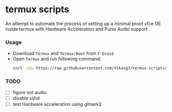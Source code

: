 # termux scripts
An attempt to automate the process of setting up a minimal proot xfce DE inside termux with Hardware Acceleration and Pulse Audio support.

### Usage
- Download `Termux` and `Termux:Boot` from `F-Droid`
- Open `Termux` and run following command:
  ```bash
  curl -sSL https://raw.githubusercontent.com/Vikasg7/termux-scripts/main/scripts/1-install-proot-distro.sh | bash -s debian
  ```

### TODO
- [ ] figure out audio
- [ ] disable sshd
- [ ] test Hardware acceleration using glmark2